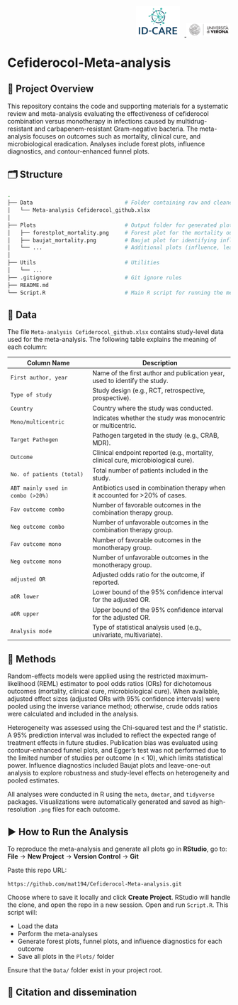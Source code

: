 <div align="right">
  <a href="https://www.id-care.net/" target="_blank">
    <img src="Utils/idcare_logo.png" alt="IDCare Logo" width="100" style="margin-right: 10px;"/>
  </a>
  <a href="https://www.univr.it/" target="_blank">
    <img src="Utils/logo_UNIVR.png" alt="University of Verona Logo" width="100"/>
  </a>
</div>

# Cefiderocol-Meta-analysis
## 🧾 Project Overview
This repository contains the code and supporting materials for a systematic review and meta-analysis evaluating the effectiveness of cefiderocol combination versus monotherapy in infections caused by multidrug-resistant and carbapenem-resistant Gram-negative bacteria. The meta-analysis focuses on outcomes such as mortality, clinical cure, and microbiological eradication. Analyses include forest plots, influence diagnostics, and contour-enhanced funnel plots.
## 🗂️ Structure

```bash
.
├── Data                             # Folder containing raw and cleaned data used for the meta-analysis
│   └── Meta-analysis Cefiderocol_github.xlsx 
│
├── Plots                            # Output folder for generated plots from the meta-analysis
│   ├── forestplot_mortality.png     # Forest plot for the mortality outcome
│   ├── baujat_mortality.png         # Baujat plot for identifying influential studies for mortality
│   └── ...                          # Additional plots (influence, leave-one-out, funnel) for each outcome
│
├── Utils                            # Utilities
│   └── ... 
├── .gitignore                       # Git ignore rules
├── README.md                        
└── Script.R                         # Main R script for running the meta-analysis, generating plots, and performing diagnostics
```
## 📂 Data
The file `Meta-analysis Cefiderocol_github.xlsx` contains study-level data used for the meta-analysis. The following table explains the meaning of each column:

| **Column Name**                   | **Description**                                                                 |
|----------------------------------|---------------------------------------------------------------------------------|
| `First author, year` | Name of the first author and publication year, used to identify the study.     |
| `Type of study`                  | Study design (e.g., RCT, retrospective, prospective).                          |
| `Country`                        | Country where the study was conducted.                                         |
| `Mono/multicentric`             | Indicates whether the study was monocentric or multicentric.                   |
| `Target Pathogen`               | Pathogen targeted in the study (e.g., CRAB, MDR).                              |
| `Outcome`                        | Clinical endpoint reported (e.g., mortality, clinical cure, microbiological cure). |
| `No. of patients (total)`       | Total number of patients included in the study.                                |
| `ABT mainly used in combo (>20%)` | Antibiotics used in combination therapy when it accounted for >20% of cases.   |
| `Fav outcome combo`             | Number of favorable outcomes in the combination therapy group.                 |
| `Neg outcome combo`             | Number of unfavorable outcomes in the combination therapy group.               |
| `Fav outcome mono`              | Number of favorable outcomes in the monotherapy group.                         |
| `Neg outcome mono`              | Number of unfavorable outcomes in the monotherapy group.                       |
| `adjusted OR`                   | Adjusted odds ratio for the outcome, if reported.                              |
| `aOR lower`                     | Lower bound of the 95% confidence interval for the adjusted OR.                |
| `aOR upper`                     | Upper bound of the 95% confidence interval for the adjusted OR.                |
| `Analysis mode`                 | Type of statistical analysis used (e.g., univariate, multivariate).            |
## 📐 Methods
Random-effects models were applied using the restricted maximum-likelihood (REML) estimator to pool odds ratios (ORs) for dichotomous outcomes (mortality, clinical cure, microbiological cure). When available, adjusted effect sizes (adjusted ORs with 95% confidence intervals) were pooled using the inverse variance method; otherwise, crude odds ratios were calculated and included in the analysis.

Heterogeneity was assessed using the Chi-squared test and the I² statistic. A 95% prediction interval was included to reflect the expected range of treatment effects in future studies. Publication bias was evaluated using contour-enhanced funnel plots, and Egger’s test was not performed due to the limited number of studies per outcome (n < 10), which limits statistical power. Influence diagnostics included Baujat plots and leave-one-out analysis to explore robustness and study-level effects on heterogeneity and pooled estimates.

All analyses were conducted in R using the `meta`, `dmetar`, and `tidyverse` packages. Visualizations were automatically generated and saved as high-resolution `.png` files for each outcome.
## ▶️ How to Run the Analysis
To reproduce the meta-analysis and generate all plots go in **RStudio**, go to: **File** → **New Project** → **Version Control** → **Git**

Paste this repo URL:
```arduino
https://github.com/mat194/Cefiderocol-Meta-analysis.git
```
Choose where to save it locally and click **Create Project**.
RStudio will handle the clone, and open the repo in a new session.
Open and run `Script.R`. This script will:
- Load the data
- Perform the meta-analyses
- Generate forest plots, funnel plots, and influence diagnostics for each outcome 
- Save all plots in the `Plots/` folder

Ensure that the `Data/` folder exist in your project root.
## 📣 Citation and dissemination
